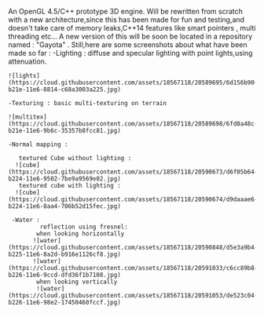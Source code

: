 
An OpenGL 4.5/C++ prototype 3D engine.
Will be rewritten from scratch with a new architecture,since this has been made for fun and testing,and doesn't take care of memory leaks,C++14
features like smart pointers , multi threading etc...
A new version of this will be soon be located in a repository named : "Gayota" .
Still,here are some screenshots about what have been made so far : 
    -Lighting : diffuse and specular lighting with point lights,using attenuation. 
    
    ![lights](https://cloud.githubusercontent.com/assets/18567118/20589695/6d156b90-b21e-11e6-8814-c68a3003a225.jpg)
  
    -Texturing : basic multi-texturing on terrain
    
    ![multitex](https://cloud.githubusercontent.com/assets/18567118/20589698/6fd8a48c-b21e-11e6-9b6c-35357b8fcc81.jpg)
    
    -Normal mapping : 
    
       textured Cube without lighting :
      ![cube](https://cloud.githubusercontent.com/assets/18567118/20590673/d6f05b64-b224-11e6-9502-7be9a9569e02.jpg)
       textured cube with lighting : 
      ![cube](https://cloud.githubusercontent.com/assets/18567118/20590674/d9daaae6-b224-11e6-8aa4-706b52d15fec.jpg)
      
     -Water :
             reflection using fresnel: 
            when looking horizontally 
           ![water](https://cloud.githubusercontent.com/assets/18567118/20590848/d5e3a9b4-b225-11e6-8a2d-b916e1126cf8.jpg)
           ![water](https://cloud.githubusercontent.com/assets/18567118/20591033/c6cc89b8-b226-11e6-9ccd-dfd36f1b7108.jpg)
            when looking vertically
            ![water](https://cloud.githubusercontent.com/assets/18567118/20591053/de523c04-b226-11e6-98e2-17450460fccf.jpg)
            
            
            
      
      
           
